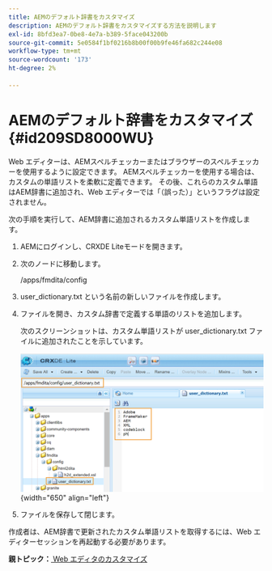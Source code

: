 ```yaml
---
title: AEMのデフォルト辞書をカスタマイズ
description: AEMのデフォルト辞書をカスタマイズする方法を説明します
exl-id: 8bfd3ea7-0be8-4e7a-b389-5face043200b
source-git-commit: 5e0584f1bf0216b8b00f00b9fe46fa682c244e08
workflow-type: tm+mt
source-wordcount: '173'
ht-degree: 2%

---
```


# AEMのデフォルト辞書をカスタマイズ {#id209SD8000WU}

Web エディターは、AEMスペルチェッカーまたはブラウザーのスペルチェッカーを使用するように設定できます。 AEMスペルチェッカーを使用する場合は、カスタムの単語リストを柔軟に定義できます。 その後、これらのカスタム単語はAEM辞書に追加され、Web エディターでは「（誤った）」というフラグは設定されません。

次の手順を実行して、AEM辞書に追加されるカスタム単語リストを作成します。

1. AEMにログインし、CRXDE Liteモードを開きます。

1. 次のノードに移動します。

   /apps/fmdita/config

1. user\_dictionary.txt という名前の新しいファイルを作成します。

1. ファイルを開き、カスタム辞書で定義する単語のリストを追加します。

   次のスクリーンショットは、カスタム単語リストが user\_dictionary.txt ファイルに追加されたことを示しています。

   ![](assets/custom-words-list-dictionary.png){width="650" align="left"}

1. ファイルを保存して閉じます。


作成者は、AEM辞書で更新されたカスタム単語リストを取得するには、Web エディターセッションを再起動する必要があります。

**親トピック：**[ Web エディタのカスタマイズ](conf-web-editor.md)
